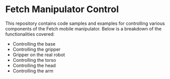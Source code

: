 # Fetch Manipulator Control

This repository contains code samples and examples for controlling various components of the Fetch mobile manipulator. Below is a breakdown of the functionalities covered:

- Controlling the base
- Controlling the gripper
- Gripper on the real robot
- Controlling the torso
- Controlling the head
- Controlling the arm
